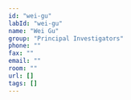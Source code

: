 ```yaml
---
id: "wei-gu"
labId: "wei-gu"
name: "Wei Gu"
group: "Principal Investigators"
phone: ""
fax: ""
email: ""
room: ""
url: []
tags: []
---
```

